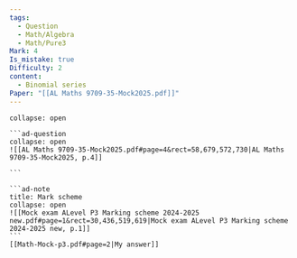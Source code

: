```yaml
---
tags:
  - Question
  - Math/Algebra
  - Math/Pure3
Mark: 4
Is_mistake: true
Difficulty: 2
content:
  - Binomial series
Paper: "[[AL Maths 9709-35-Mock2025.pdf]]"
---
```

````ad-example
collapse: open

```ad-question
collapse: open
![[AL Maths 9709-35-Mock2025.pdf#page=4&rect=58,679,572,730|AL Maths 9709-35-Mock2025, p.4]]

```

```ad-note
title: Mark scheme
collapse: open
![[Mock exam ALevel P3 Marking scheme 2024-2025 new.pdf#page=1&rect=30,436,519,619|Mock exam ALevel P3 Marking scheme 2024-2025 new, p.1]]
```
[[Math-Mock-p3.pdf#page=2|My answer]]
````

